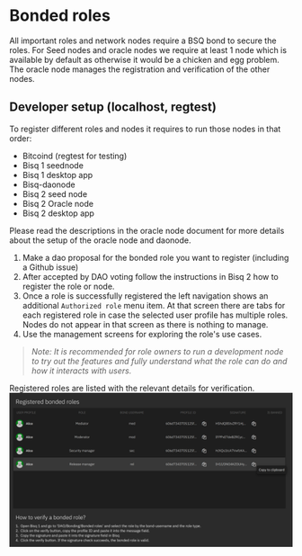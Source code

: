 # Bonded roles

All important roles and network nodes require a BSQ bond to secure the roles.
For Seed nodes and oracle nodes we require at least 1 node which is available by default as otherwise it would be a
chicken
and egg problem.
The oracle node manages the registration and verification of the other nodes.

## Developer setup (localhost, regtest)

To register different roles and nodes it requires to run those nodes in that order:

- Bitcoind (regtest for testing)
- Bisq 1 seednode
- Bisq 1 desktop app
- Bisq-daonode
- Bisq 2 seed node
- Bisq 2 Oracle node
- Bisq 2 desktop app

Please read the descriptions in the oracle node document for more details about the setup of the oracle node and
daonode.

1. Make a dao proposal for the bonded role you want to register (including a Github issue)
2. After accepted by DAO voting follow the instructions in Bisq 2 how to register the role or node.
3. Once a role is successfully registered the left navigation shows an additional `Authorized role` menu item. At that
   screen there are tabs for each registered role in case the selected user profile has multiple roles. Nodes do not
   appear in that screen as there is nothing to manage.
4. Use the management screens for exploring the role's use cases.

> _Note: It is recommended for role owners to run a development node to try
out the features and fully understand what the role can do and how it interacts with users._

Registered roles are listed with the relevant details for verification.
<img src="img/list.png" width="1200"/>

